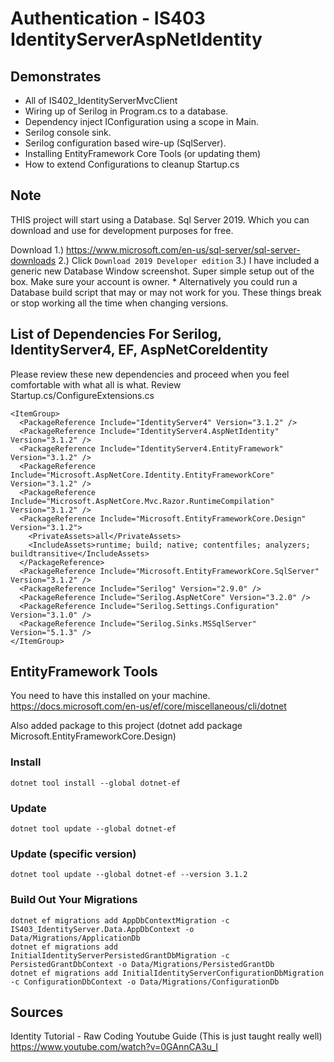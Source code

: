 # Authentication - IS403 IdentityServerAspNetIdentity

## Demonstrates

 * All of IS402_IdentityServerMvcClient
 * Wiring up of Serilog in Program.cs to a database.
 * Dependency inject IConfiguration using a scope in Main.
 * Serilog console sink.
 * Serilog configuration based wire-up (SqlServer).
 * Installing EntityFramework Core Tools (or updating them)
 * How to extend Configurations to cleanup Startup.cs

## Note
THIS project will start using a Database. Sql Server 2019. Which you can download and use for development purposes for free.

Download
1.) https://www.microsoft.com/en-us/sql-server/sql-server-downloads
2.) Click `Download 2019 Developer edition`
3.) I have included a generic new Database Window screenshot. Super simple setup out of the box. Make sure your account is owner.
    * Alternatively you could run a Database build script that may or may not work for you. These things break or stop working all the time when changing versions.

## List of Dependencies For Serilog, IdentityServer4, EF, AspNetCoreIdentity

Please review these new dependencies and proceed when you feel comfortable with what all is what. Review Startup.cs/ConfigureExtensions.cs

    <ItemGroup>
      <PackageReference Include="IdentityServer4" Version="3.1.2" />
      <PackageReference Include="IdentityServer4.AspNetIdentity" Version="3.1.2" />
      <PackageReference Include="IdentityServer4.EntityFramework" Version="3.1.2" />
      <PackageReference Include="Microsoft.AspNetCore.Identity.EntityFrameworkCore" Version="3.1.2" />
      <PackageReference Include="Microsoft.AspNetCore.Mvc.Razor.RuntimeCompilation" Version="3.1.2" />
      <PackageReference Include="Microsoft.EntityFrameworkCore.Design" Version="3.1.2">
        <PrivateAssets>all</PrivateAssets>
        <IncludeAssets>runtime; build; native; contentfiles; analyzers; buildtransitive</IncludeAssets>
      </PackageReference>
      <PackageReference Include="Microsoft.EntityFrameworkCore.SqlServer" Version="3.1.2" />
      <PackageReference Include="Serilog" Version="2.9.0" />
      <PackageReference Include="Serilog.AspNetCore" Version="3.2.0" />
      <PackageReference Include="Serilog.Settings.Configuration" Version="3.1.0" />
      <PackageReference Include="Serilog.Sinks.MSSqlServer" Version="5.1.3" />
    </ItemGroup>

## EntityFramework Tools
You need to have this installed on your machine.  
https://docs.microsoft.com/en-us/ef/core/miscellaneous/cli/dotnet  

Also added package to this project (dotnet add package Microsoft.EntityFrameworkCore.Design)  

### Install

    dotnet tool install --global dotnet-ef  

### Update

    dotnet tool update --global dotnet-ef  

### Update (specific version)  

    dotnet tool update --global dotnet-ef --version 3.1.2  


### Build Out Your Migrations

    dotnet ef migrations add AppDbContextMigration -c IS403_IdentityServer.Data.AppDbContext -o Data/Migrations/ApplicationDb
    dotnet ef migrations add InitialIdentityServerPersistedGrantDbMigration -c PersistedGrantDbContext -o Data/Migrations/PersistedGrantDb
    dotnet ef migrations add InitialIdentityServerConfigurationDbMigration -c ConfigurationDbContext -o Data/Migrations/ConfigurationDb

## Sources

Identity Tutorial - Raw Coding Youtube Guide (This is just taught really well)  
https://www.youtube.com/watch?v=0GAnnCA3u_I
